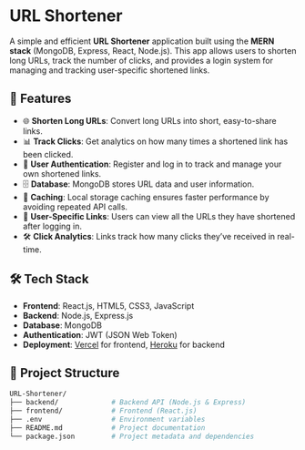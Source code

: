 # URL Shortener

A simple and efficient **URL Shortener** application built using the **MERN stack** (MongoDB, Express, React, Node.js). This app allows users to shorten long URLs, track the number of clicks, and provides a login system for managing and tracking user-specific shortened links.

## 🚀 Features

- 🌐 **Shorten Long URLs**: Convert long URLs into short, easy-to-share links.
- 📊 **Track Clicks**: Get analytics on how many times a shortened link has been clicked.
- 🔐 **User Authentication**: Register and log in to track and manage your own shortened links.
- 🗄 **Database**: MongoDB stores URL data and user information.
- 🧠 **Caching**: Local storage caching ensures faster performance by avoiding repeated API calls.
- 📅 **User-Specific Links**: Users can view all the URLs they have shortened after logging in.
- 🛠️ **Click Analytics**: Links track how many clicks they’ve received in real-time.

## 🛠️ Tech Stack

- **Frontend**: React.js, HTML5, CSS3, JavaScript
- **Backend**: Node.js, Express.js
- **Database**: MongoDB
- **Authentication**: JWT (JSON Web Token)
- **Deployment**: [Vercel](https://vercel.com/) for frontend, [Heroku](https://heroku.com/) for backend

## 📂 Project Structure

```bash
URL-Shortener/
├── backend/             # Backend API (Node.js & Express)
├── frontend/            # Frontend (React.js)
├── .env                 # Environment variables
├── README.md            # Project documentation
└── package.json         # Project metadata and dependencies
